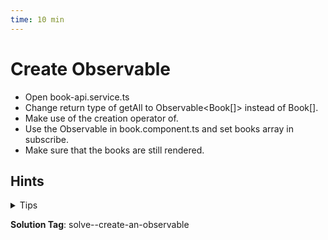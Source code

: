 ```yaml
---
time: 10 min
---
```


# Create Observable

- Open book-api.service.ts
- Change return type of getAll to Observable<Book[]> instead of Book[].
- Make use of the creation operator of.
- Use the Observable in book.component.ts and set books array in subscribe.
- Make sure that the books are still rendered.

## Hints

<details>
<summary>Tips</summary>

**Imports**
```ts
import { Observable, of } from 'rxjs';
```

**getAll**
```ts
getAll(){
    return of(this.books);
}
```

**Component**
```ts
...getAll().subscribe({ next: booksFromApi => /* assign to books */})
```
</details>

**Solution Tag**: solve--create-an-observable
